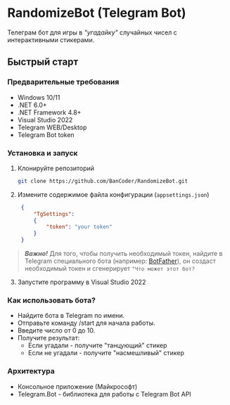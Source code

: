 # RandomizeBot (Telegram Bot)

Телеграм бот для игры в *"угадайку"* случайных чисел с интерактивными стикерами. 

## Быстрый старт 

### Предварительные требования
- Windows 10/11
- .NET 6.0+
- .NET Framework 4.8+
- Visual Studio 2022
- Telegram WEB/Desktop
- Telegram Bot token

### Установка и запуск 
1. Клонируйте репозиторий
   ```bash
   git clone https://github.com/BanCoder/RandomizeBot.git
   ```
2. Измените содержимое файла конфигурации (`appsettings.json`)
   ```json
    {
	    "TgSettings": 
        {
		    "token": "your token"
	    }
    }
   ```

>***Важно!*** Для того, чтобы получить необходимый токен, найдите в Telegram специального бота (например: [BotFather](https://t.me/BotFather)), он создаст необходимый токен и сгенерирует `"Что может этот бот? `

3. Запустите программу в Visual Studio 2022
   
### Как использовать бота? 
- Найдите бота в Telegram по имени.
- Отправьте команду /start для начала работы.
- Введите число от 0 до 10. 
- Получите результат: 
    - Если угадали - получите "танцующий" стикер 
    - Если не угадали - получите "насмешливый" стикер

### Архитектура 
- Консольное приложение (Майкрософт)
- Telegram.Bot - библиотека для работы с Telegram Bot API


